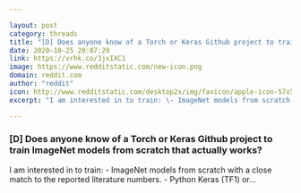 ```yaml
---

layout: post
category: threads
title: "[D] Does anyone know of a Torch or Keras Github project to train ImageNet models from scratch that actually works?"
date: 2020-10-25 20:07:29
link: https://vrhk.co/3jxIXC1
image: https://www.redditstatic.com/new-icon.png
domain: reddit.com
author: "reddit"
icon: http://www.redditstatic.com/desktop2x/img/favicon/apple-icon-57x57.png
excerpt: "I am interested in to train: \- ImageNet models from scratch with a close match to the reported literature numbers. \- Python Keras (TF1) or..."

---
```


### [D] Does anyone know of a Torch or Keras Github project to train ImageNet models from scratch that actually works?

I am interested in to train: \- ImageNet models from scratch with a close match to the reported literature numbers. \- Python Keras (TF1) or...